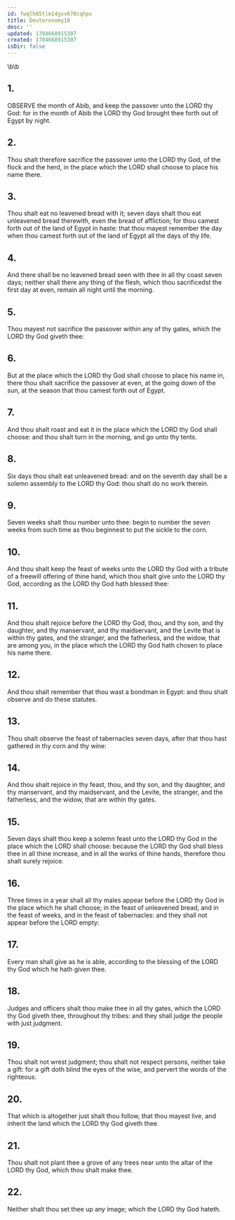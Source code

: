 ```yaml
---
id: fwqlh85tlm14gxv670cqhpv
title: Deuteronomy16
desc: ''
updated: 1704668915307
created: 1704668915307
isDir: false
---
```

\b\b
## 1.
OBSERVE the month of Abib, and keep the passover unto the LORD thy God: for in the month of Abib the LORD thy God brought thee forth out of Egypt by night.
## 2.
Thou shalt therefore sacrifice the passover unto the LORD thy God, of the flock and the herd, in the place which the LORD shall choose to place his name there.
## 3.
Thou shalt eat no leavened bread with it; seven days shalt thou eat unleavened bread therewith, even the bread of affliction; for thou camest forth out of the land of Egypt in haste: that thou mayest remember the day when thou camest forth out of the land of Egypt all the days of thy life.
## 4.
And there shall be no leavened bread seen with thee in all thy coast seven days; neither shall there any thing of the flesh, which thou sacrificedst the first day at even, remain all night until the morning.
## 5.
Thou mayest not sacrifice the passover within any of thy gates, which the LORD thy God giveth thee:
## 6.
But at the place which the LORD thy God shall choose to place his name in, there thou shalt sacrifice the passover at even, at the going down of the sun, at the season that thou camest forth out of Egypt.
## 7.
And thou shalt roast and eat it in the place which the LORD thy God shall choose: and thou shalt turn in the morning, and go unto thy tents.
## 8.
Six days thou shalt eat unleavened bread: and on the seventh day shall be a solemn assembly to the LORD thy God: thou shalt do no work therein.
## 9.
Seven weeks shalt thou number unto thee: begin to number the seven weeks from such time as thou beginnest to put the sickle to the corn.
## 10.
And thou shalt keep the feast of weeks unto the LORD thy God with a tribute of a freewill offering of thine hand, which thou shalt give unto the LORD thy God, according as the LORD thy God hath blessed thee:
## 11.
And thou shalt rejoice before the LORD thy God, thou, and thy son, and thy daughter, and thy manservant, and thy maidservant, and the Levite that is within thy gates, and the stranger, and the fatherless, and the widow, that are among you, in the place which the LORD thy God hath chosen to place his name there.
## 12.
And thou shalt remember that thou wast a bondman in Egypt: and thou shalt observe and do these statutes.
## 13.
Thou shalt observe the feast of tabernacles seven days, after that thou hast gathered in thy corn and thy wine:
## 14.
And thou shalt rejoice in thy feast, thou, and thy son, and thy daughter, and thy manservant, and thy maidservant, and the Levite, the stranger, and the fatherless, and the widow, that are within thy gates.
## 15.
Seven days shalt thou keep a solemn feast unto the LORD thy God in the place which the LORD shall choose: because the LORD thy God shall bless thee in all thine increase, and in all the works of thine hands, therefore thou shalt surely rejoice.
## 16.
Three times in a year shall all thy males appear before the LORD thy God in the place which he shall choose; in the feast of unleavened bread, and in the feast of weeks, and in the feast of tabernacles: and they shall not appear before the LORD empty:
## 17.
Every man shall give as he is able, according to the blessing of the LORD thy God which he hath given thee.
## 18.
Judges and officers shalt thou make thee in all thy gates, which the LORD thy God giveth thee, throughout thy tribes: and they shall judge the people with just judgment.
## 19.
Thou shalt not wrest judgment; thou shalt not respect persons, neither take a gift: for a gift doth blind the eyes of the wise, and pervert the words of the righteous.
## 20.
That which is altogether just shalt thou follow, that thou mayest live, and inherit the land which the LORD thy God giveth thee.
## 21.
Thou shalt not plant thee a grove of any trees near unto the altar of the LORD thy God, which thou shalt make thee.
## 22.
Neither shalt thou set thee up any image; which the LORD thy God hateth.
